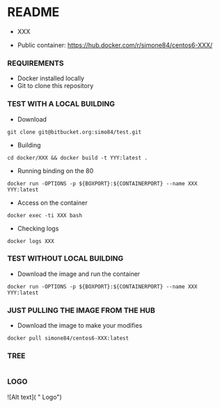 # README #

- XXX
* Public container: https://hub.docker.com/r/simone84/centos6-XXX/

### REQUIREMENTS ###

- Docker installed locally
- Git to clone this repository

### TEST WITH A LOCAL BUILDING ###

* Download
```
git clone git@bitbucket.org:simo84/test.git
```
* Building
```
cd docker/XXX && docker build -t YYY:latest .
```
* Running binding on the 80
```
docker run -OPTIONS -p ${BOXPORT}:${CONTAINERPORT} --name XXX YYY:latest
```
* Access on the container
```
docker exec -ti XXX bash
```
* Checking logs
```
docker logs XXX
```

### TEST WITHOUT LOCAL BUILDING ###

* Download the image and run the container
```
docker run -OPTIONS -p ${BOXPORT}:${CONTAINERPORT} --name XXX YYY:latest
```
### JUST PULLING THE IMAGE FROM THE HUB ###
* Download the image to make your modifies
```
docker pull simone84/centos6-XXX:latest
```

### TREE ###
```

```

### LOGO ###
![Alt text]( " Logo")
